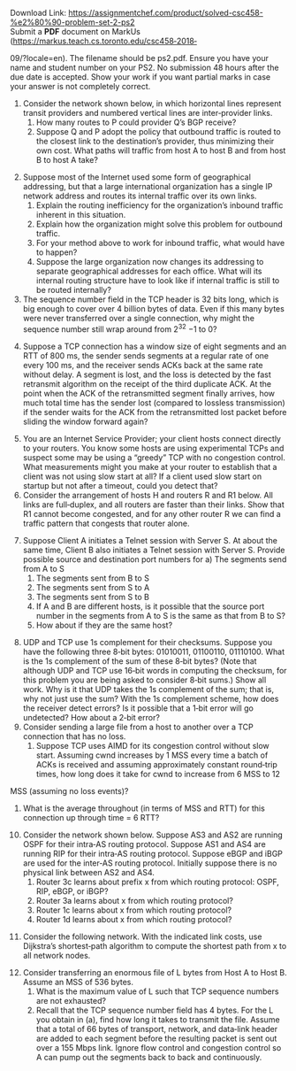 Download Link: https://assignmentchef.com/product/solved-csc458-%e2%80%90-problem-set-2-ps2
<br>
Submit a <strong>PDF</strong> document on MarkUs (https://markus.teach.cs.toronto.edu/csc458‐2018‐

09/?locale=en).  The filename should be ps2.pdf.  Ensure you have your name and student number on your PS2.  No submission 48 hours after the due date is accepted.  Show your work if you want partial marks in case your answer is not completely correct.




<ol>

 <li>Consider the network shown below, in which horizontal lines represent transit providers and numbered vertical lines are inter‐provider links.

  <ol>

   <li>How many routes to P could provider Q’s BGP receive?</li>

   <li>Suppose Q and P adopt the policy that outbound traffic is routed to the closest link to the destination’s provider, thus minimizing their own cost. What paths will traffic from host A to host B and from host B to host A take?</li>

  </ol></li>

</ol>




<ol start="2">

 <li>Suppose most of the Internet used some form of geographical addressing, but that a large international organization has a single IP network address and routes its internal traffic over its own links.

  <ol>

   <li>Explain the routing inefficiency for the organization’s inbound traffic inherent in this situation.</li>

   <li>Explain how the organization might solve this problem for outbound traffic.</li>

   <li>For your method above to work for inbound traffic, what would have to happen?</li>

   <li>Suppose the large organization now changes its addressing to separate geographical addresses for each office. What will its internal routing structure have to look like if internal traffic is still to be routed internally?</li>

  </ol></li>

 <li>The sequence number field in the TCP header is 32 bits long, which is big enough to cover over 4 billion bytes of data. Even if this many bytes were never transferred over a single connection, why might the sequence number still wrap around from 2<sup>32</sup> −1 to 0?</li>

</ol>




<ol start="4">

 <li>Suppose a TCP connection has a window size of eight segments and an RTT of 800 ms, the sender sends segments at a regular rate of one every 100 ms, and the receiver sends ACKs back at the same rate without delay. A segment is lost, and the loss is detected by the fast retransmit algorithm on the receipt of the third duplicate ACK. At the point when the ACK of the retransmitted segment finally arrives, how much total time has the sender lost (compared to lossless transmission) if the sender waits for the ACK from the retransmitted lost packet before sliding the window forward again?</li>

</ol>




<ol start="5">

 <li>You are an Internet Service Provider; your client hosts connect directly to your routers. You know some hosts are using experimental TCPs and suspect some may be using a “greedy” TCP with no congestion control. What measurements might you make at your router to establish that a client was not using slow start at all? If a client used slow start on startup but not after a timeout, could you detect that?</li>

 <li>Consider the arrangement of hosts H and routers R and R1 below. All links are full‐duplex, and all routers are faster than their links.  Show that R1 cannot become congested, and for any other router R we can find a traffic pattern that congests that router alone.</li>

</ol>







<ol start="7">

 <li>Suppose Client A initiates a Telnet session with Server S. At about the same time, Client B also initiates a Telnet session with Server S. Provide possible source and destination port numbers for a) The segments send from A to S

  <ol>

   <li>The segments sent from B to S</li>

   <li>The segments sent from S to A</li>

   <li>The segments sent from S to B</li>

   <li>If A and B are different hosts, is it possible that the source port number in the segments from A to S is the same as that from B to S?</li>

   <li>How about if they are the same host?</li>

  </ol></li>

</ol>




<ol start="8">

 <li>UDP and TCP use 1s complement for their checksums. Suppose you have the following three 8‐bit bytes: 01010011, 01100110, 01110100.  What is the 1s complement of the sum of these 8‐bit bytes? (Note that although UDP and TCP use 16‐bit words in computing the checksum, for this problem you are being asked to consider 8‐bit sums.)  Show all work.  Why is it that UDP takes the 1s complement of the sum; that is, why not just use the sum?  With the 1s complement scheme, how does the receiver detect errors? Is it possible that a 1‐bit error will go undetected?  How about a 2‐bit error?</li>

 <li>Consider sending a large file from a host to another over a TCP connection that has no loss.

  <ol>

   <li>Suppose TCP uses AIMD for its congestion control without slow start. Assuming cwnd increases by 1 MSS every time a batch of ACKs is received and assuming approximately constant round‐trip times, how long does it take for cwnd to increase from 6 MSS to 12</li>

  </ol></li>

</ol>

MSS (assuming no loss events)?

<ol>

 <li>What is the average throughout (in terms of MSS and RTT) for this connection up through time = 6 RTT?</li>

</ol>

<ol start="10">

 <li>Consider the network shown below. Suppose AS3 and AS2 are running OSPF for their intra‐AS routing protocol. Suppose AS1 and AS4 are running RIP for their intra‐AS routing protocol. Suppose eBGP and iBGP are used for the inter‐AS routing protocol. Initially suppose there is no physical link between AS2 and AS4.

  <ol>

   <li>Router 3c learns about prefix x from which routing protocol: OSPF, RIP, eBGP, or iBGP?</li>

   <li>Router 3a learns about x from which routing protocol?</li>

   <li>Router 1c learns about x from which routing protocol?</li>

   <li>Router 1d learns about x from which routing protocol?</li>

  </ol></li>

</ol>







<ol start="11">

 <li>Consider the following network. With the indicated link costs, use Dijkstra’s shortest‐path algorithm to compute the shortest path from x to all network nodes.</li>

</ol>




<ol start="12">

 <li>Consider transferring an enormous file of L bytes from Host A to Host B. Assume an MSS of 536 bytes.

  <ol>

   <li>What is the maximum value of L such that TCP sequence numbers are not exhausted?</li>

   <li>Recall that the TCP sequence number field has 4 bytes. For the L you obtain in (a), find how long it takes to transmit the file.  Assume that a total of 66 bytes of transport, network, and data‐link header are added to each segment before the resulting packet is sent out over a 155 Mbps link. Ignore flow control and congestion control so A can pump out the segments back to back and continuously.</li>

  </ol></li>

</ol>




<strong> </strong>

<strong> </strong>

<strong> </strong>

<strong> </strong>

<strong> </strong>